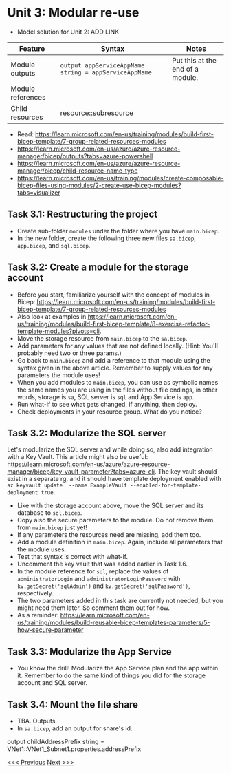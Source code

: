 # Unit 3: Modular re-use

- Model solution for Unit 2: ADD LINK

|Feature|Syntax|Notes|
|---|---|---|
|Module outputs|`output appServiceAppName string = appServiceAppName`|Put this at the end of a module.|
|Module references|   |   |
|Child resources|resource::subresource|   |

- Read: https://learn.microsoft.com/en-us/training/modules/build-first-bicep-template/7-group-related-resources-modules
- https://learn.microsoft.com/en-us/azure/azure-resource-manager/bicep/outputs?tabs=azure-powershell
- https://learn.microsoft.com/en-us/azure/azure-resource-manager/bicep/child-resource-name-type
- https://learn.microsoft.com/en-us/training/modules/create-composable-bicep-files-using-modules/2-create-use-bicep-modules?tabs=visualizer

## Task 3.1: Restructuring the project
- Create sub-folder `modules` under the folder where you have `main.bicep`.
- In the new folder, create the following three new files `sa.bicep`, `app.bicep`, and `sql.bicep`.

## Task 3.2: Create a module for the storage account
- Before you start, familiarize yourself with the concept of modules in Bicep: https://learn.microsoft.com/en-us/training/modules/build-first-bicep-template/7-group-related-resources-modules
- Also look at examples in https://learn.microsoft.com/en-us/training/modules/build-first-bicep-template/8-exercise-refactor-template-modules?pivots=cli.
- Move the storage resource from `main.bicep` to the `sa.bicep`.
- Add parameters for any values that are not defined locally. (Hint: You'll probably need two or three params.)
- Go back to `main.bicep` and add a reference to that module using the syntax given in the above article. Remember to supply values for any parameters the module uses!
- When you add modules to `main.bicep`, you can use as symbolic names the same names you are using in the files without file endings, in other words, storage is `sa`, SQL server is `sql` and App Service is `app`.
- Run what-if to see what gets changed, if anything, then deploy.
- Check deployments in your resource group. What do you notice?

## Task 3.2: Modularize the SQL server

Let's modularize the SQL server and while doing so, also add integration with a Key Vault. This article might also be useful: https://learn.microsoft.com/en-us/azure/azure-resource-manager/bicep/key-vault-parameter?tabs=azure-cli. The key vault should exist in a separate rg, and it should have template deployment enabled with `az keyvault update  --name ExampleVault --enabled-for-template-deployment true`.

- Like with the storage account above, move the SQL server and its database to `sql.bicep`.
- Copy also the secure parameters to the module. Do not remove them from `main.bicep` just yet!
- If any parameters the resources need are missing, add them too.
- Add a module definition in `main.bicep`. Again, include all parameters that the module uses.
- Test that syntax is correct with what-if.
- Uncomment the key vault that was added earlier in Task 1.6.
- In the module reference for `sql`, replace the values of `administratorLogin` and `administratorLoginPassword` with `kv.getSecret('sqlAdmin')` and `kv.getSecret('sqlPassword')`, respectively.
- The two parameters added in this task are currently not needed, but you might need them later. So comment them out for now.
- As a reminder: https://learn.microsoft.com/en-us/training/modules/build-reusable-bicep-templates-parameters/5-how-secure-parameter

## Task 3.3: Modularize the App Service

- You know the drill! Modularize the App Service plan and the app within it. Remember to do the same kind of things you did for the storage account and SQL server.

## Task 3.4: Mount the file share

- TBA. Outputs.
- In `sa.bicep`, add an output for share's id.

output childAddressPrefix string = VNet1::VNet1_Subnet1.properties.addressPrefix


[<<< Previous](https://github.com/mikkokallio/bicep-workshop/blob/main/docs/unit_2.md) [Next >>>](https://github.com/mikkokallio/bicep-workshop/blob/main/docs/unit_4.md)
